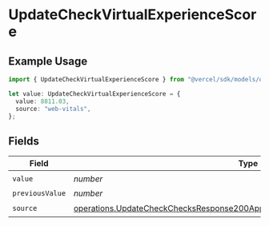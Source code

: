 # UpdateCheckVirtualExperienceScore

## Example Usage

```typescript
import { UpdateCheckVirtualExperienceScore } from "@vercel/sdk/models/operations/updatecheck.js";

let value: UpdateCheckVirtualExperienceScore = {
  value: 8811.03,
  source: "web-vitals",
};
```

## Fields

| Field                                                                                                                                                                            | Type                                                                                                                                                                             | Required                                                                                                                                                                         | Description                                                                                                                                                                      |
| -------------------------------------------------------------------------------------------------------------------------------------------------------------------------------- | -------------------------------------------------------------------------------------------------------------------------------------------------------------------------------- | -------------------------------------------------------------------------------------------------------------------------------------------------------------------------------- | -------------------------------------------------------------------------------------------------------------------------------------------------------------------------------- |
| `value`                                                                                                                                                                          | *number*                                                                                                                                                                         | :heavy_check_mark:                                                                                                                                                               | N/A                                                                                                                                                                              |
| `previousValue`                                                                                                                                                                  | *number*                                                                                                                                                                         | :heavy_minus_sign:                                                                                                                                                               | N/A                                                                                                                                                                              |
| `source`                                                                                                                                                                         | [operations.UpdateCheckChecksResponse200ApplicationJSONResponseBodyOutputSource](../../models/operations/updatecheckchecksresponse200applicationjsonresponsebodyoutputsource.md) | :heavy_check_mark:                                                                                                                                                               | N/A                                                                                                                                                                              |